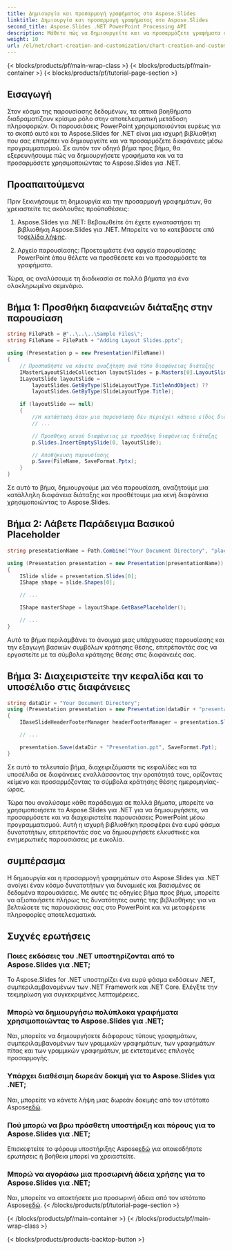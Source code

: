 ```yaml
---
title: Δημιουργία και προσαρμογή γραφήματος στο Aspose.Slides
linktitle: Δημιουργία και προσαρμογή γραφήματος στο Aspose.Slides
second_title: Aspose.Slides .NET PowerPoint Processing API
description: Μάθετε πώς να δημιουργείτε και να προσαρμόζετε γραφήματα στο PowerPoint χρησιμοποιώντας το Aspose.Slides για .NET. Οδηγός βήμα προς βήμα για τη δημιουργία δυναμικών παρουσιάσεων.
weight: 10
url: /el/net/chart-creation-and-customization/chart-creation-and-customization/
---
```


{< blocks/products/pf/main-wrap-class >}
{< blocks/products/pf/main-container >}
{< blocks/products/pf/tutorial-page-section >}


## Εισαγωγή

Στον κόσμο της παρουσίασης δεδομένων, τα οπτικά βοηθήματα διαδραματίζουν κρίσιμο ρόλο στην αποτελεσματική μετάδοση πληροφοριών. Οι παρουσιάσεις PowerPoint χρησιμοποιούνται ευρέως για το σκοπό αυτό και το Aspose.Slides for .NET είναι μια ισχυρή βιβλιοθήκη που σας επιτρέπει να δημιουργείτε και να προσαρμόζετε διαφάνειες μέσω προγραμματισμού. Σε αυτόν τον οδηγό βήμα προς βήμα, θα εξερευνήσουμε πώς να δημιουργήσετε γραφήματα και να τα προσαρμόσετε χρησιμοποιώντας το Aspose.Slides για .NET.

## Προαπαιτούμενα

Πριν ξεκινήσουμε τη δημιουργία και την προσαρμογή γραφημάτων, θα χρειαστείτε τις ακόλουθες προϋποθέσεις:

1.  Aspose.Slides για .NET: Βεβαιωθείτε ότι έχετε εγκαταστήσει τη βιβλιοθήκη Aspose.Slides για .NET. Μπορείτε να το κατεβάσετε από το[σελίδα λήψης](https://releases.aspose.com/slides/net/).

2. Αρχείο παρουσίασης: Προετοιμάστε ένα αρχείο παρουσίασης PowerPoint όπου θέλετε να προσθέσετε και να προσαρμόσετε τα γραφήματα.

Τώρα, ας αναλύσουμε τη διαδικασία σε πολλά βήματα για ένα ολοκληρωμένο σεμινάριο.

## Βήμα 1: Προσθήκη διαφανειών διάταξης στην παρουσίαση

```csharp
string FilePath = @"..\..\..\Sample Files\";
string FileName = FilePath + "Adding Layout Slides.pptx";

using (Presentation p = new Presentation(FileName))
{
    // Προσπαθήστε να κάνετε αναζήτηση ανά τύπο διαφάνειας διάταξης
    IMasterLayoutSlideCollection layoutSlides = p.Masters[0].LayoutSlides;
    ILayoutSlide layoutSlide =
        layoutSlides.GetByType(SlideLayoutType.TitleAndObject) ??
        layoutSlides.GetByType(SlideLayoutType.Title);

    if (layoutSlide == null)
    {
        //Η κατάσταση όταν μια παρουσίαση δεν περιέχει κάποιο είδος διάταξης.
        // ...

        // Προσθήκη κενού διαφάνειας με προσθήκη διαφάνειας διάταξης
        p.Slides.InsertEmptySlide(0, layoutSlide);

        // Αποθήκευση παρουσίασης
        p.Save(FileName, SaveFormat.Pptx);
    }
}
```

Σε αυτό το βήμα, δημιουργούμε μια νέα παρουσίαση, αναζητούμε μια κατάλληλη διαφάνεια διάταξης και προσθέτουμε μια κενή διαφάνεια χρησιμοποιώντας το Aspose.Slides.

## Βήμα 2: Λάβετε Παράδειγμα Βασικού Placeholder

```csharp
string presentationName = Path.Combine("Your Document Directory", "placeholder.pptx");

using (Presentation presentation = new Presentation(presentationName))
{
    ISlide slide = presentation.Slides[0];
    IShape shape = slide.Shapes[0];

    // ...

    IShape masterShape = layoutShape.GetBasePlaceholder();

    // ...
}
```

Αυτό το βήμα περιλαμβάνει το άνοιγμα μιας υπάρχουσας παρουσίασης και την εξαγωγή βασικών συμβόλων κράτησης θέσης, επιτρέποντάς σας να εργαστείτε με τα σύμβολα κράτησης θέσης στις διαφάνειές σας.

## Βήμα 3: Διαχειριστείτε την κεφαλίδα και το υποσέλιδο στις διαφάνειες

```csharp
string dataDir = "Your Document Directory";
using (Presentation presentation = new Presentation(dataDir + "presentation.ppt"))
{
    IBaseSlideHeaderFooterManager headerFooterManager = presentation.Slides[0].HeaderFooterManager;

    // ...

    presentation.Save(dataDir + "Presentation.ppt", SaveFormat.Ppt);
}
```

Σε αυτό το τελευταίο βήμα, διαχειριζόμαστε τις κεφαλίδες και τα υποσέλιδα σε διαφάνειες εναλλάσσοντας την ορατότητά τους, ορίζοντας κείμενο και προσαρμόζοντας τα σύμβολα κράτησης θέσης ημερομηνίας-ώρας.

Τώρα που αναλύσαμε κάθε παράδειγμα σε πολλά βήματα, μπορείτε να χρησιμοποιήσετε το Aspose.Slides για .NET για να δημιουργήσετε, να προσαρμόσετε και να διαχειριστείτε παρουσιάσεις PowerPoint μέσω προγραμματισμού. Αυτή η ισχυρή βιβλιοθήκη προσφέρει ένα ευρύ φάσμα δυνατοτήτων, επιτρέποντάς σας να δημιουργήσετε ελκυστικές και ενημερωτικές παρουσιάσεις με ευκολία.

## συμπέρασμα

Η δημιουργία και η προσαρμογή γραφημάτων στο Aspose.Slides για .NET ανοίγει έναν κόσμο δυνατοτήτων για δυναμικές και βασισμένες σε δεδομένα παρουσιάσεις. Με αυτές τις οδηγίες βήμα προς βήμα, μπορείτε να αξιοποιήσετε πλήρως τις δυνατότητες αυτής της βιβλιοθήκης για να βελτιώσετε τις παρουσιάσεις σας στο PowerPoint και να μεταφέρετε πληροφορίες αποτελεσματικά.

## Συχνές ερωτήσεις

### Ποιες εκδόσεις του .NET υποστηρίζονται από το Aspose.Slides για .NET;
Το Aspose.Slides for .NET υποστηρίζει ένα ευρύ φάσμα εκδόσεων .NET, συμπεριλαμβανομένων των .NET Framework και .NET Core. Ελέγξτε την τεκμηρίωση για συγκεκριμένες λεπτομέρειες.

### Μπορώ να δημιουργήσω πολύπλοκα γραφήματα χρησιμοποιώντας το Aspose.Slides για .NET;
Ναι, μπορείτε να δημιουργήσετε διάφορους τύπους γραφημάτων, συμπεριλαμβανομένων των γραμμικών γραφημάτων, των γραφημάτων πίτας και των γραμμικών γραφημάτων, με εκτεταμένες επιλογές προσαρμογής.

### Υπάρχει διαθέσιμη δωρεάν δοκιμή για το Aspose.Slides για .NET;
 Ναι, μπορείτε να κάνετε λήψη μιας δωρεάν δοκιμής από τον ιστότοπο Aspose[εδώ](https://releases.aspose.com/).

### Πού μπορώ να βρω πρόσθετη υποστήριξη και πόρους για το Aspose.Slides για .NET;
 Επισκεφτείτε το φόρουμ υποστήριξης Aspose[εδώ](https://forum.aspose.com/) για οποιεσδήποτε ερωτήσεις ή βοήθεια μπορεί να χρειαστείτε.

### Μπορώ να αγοράσω μια προσωρινή άδεια χρήσης για το Aspose.Slides για .NET;
Ναι, μπορείτε να αποκτήσετε μια προσωρινή άδεια από τον ιστότοπο Aspose[εδώ](https://purchase.aspose.com/temporary-license/).
{< /blocks/products/pf/tutorial-page-section >}

{< /blocks/products/pf/main-container >}
{< /blocks/products/pf/main-wrap-class >}

{< blocks/products/products-backtop-button >}
